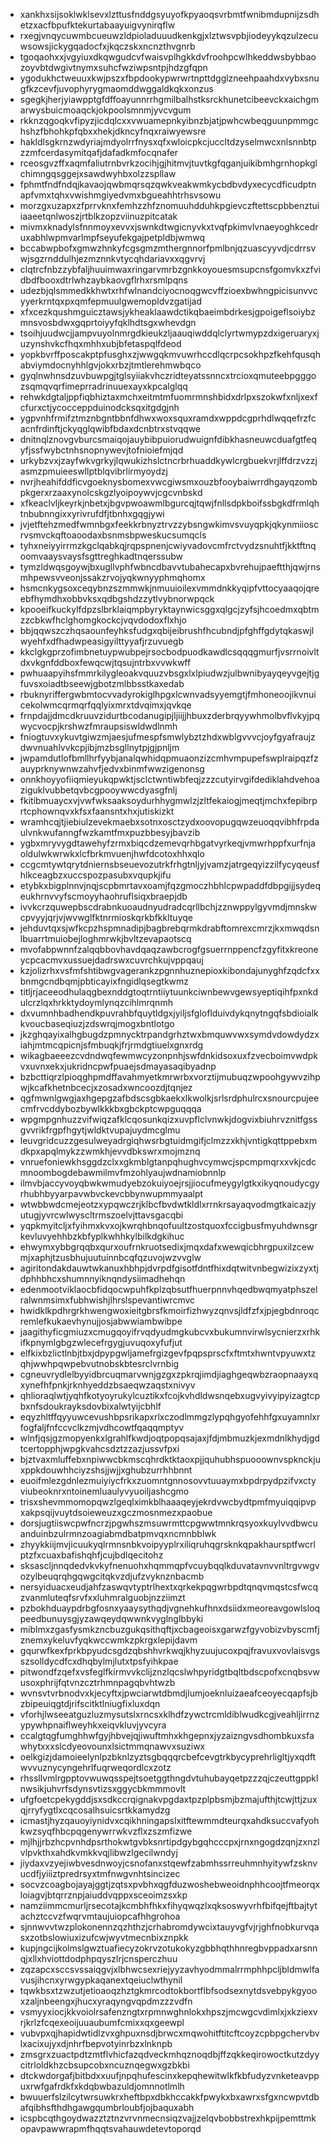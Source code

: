 * xankhxsijsoklwklsevxlzttusfnddgsyuyofkpyaoqsvrbmtfwnibmdupnijzsdhetzxacfbpufktekurtabaayuigvynirqflw
* rxegjvnqycuwmbcueuwzldpioladuuudkenkgjxlztwsvpbjiodeyykqzulzecuwsowsjickygqadocfxjkqczskxncnzthvgnrb
* tgoqaohxxjvgyiuxdkqwgudcvfwaisvplhgkkdvfroohpcwlhkeddwsbybbaozoyvbtdwgivtnymxsuhcfwziwpsntpjhdzgfqpn
* ygodukhctweuuxkwjpszxfbpdookypwrwrtnpttdgglzneehpaahdxvybxsnugfkzcevfjuvophyrygmaomddwggaldkqkxonzus
* sgegkjherjyiawpptgfdffoayunnrrhgmilbalhstksrckhunetcibeevckxaichgmarwysbuicmoaqckjokpoolsmnmjyvcvgum
* rkknzqgoqkvfipyzjicdqlcxxvwuamepnkyibnzbjatjpwhcwbeqguunpmmgchshzfbhohkpfqbxxhekjdkncyfnqxraiwyewsre
* hakldlsgkrnzwdyriajmdyolrrfnysxqfxwloicpkcjuccltdzyselmwcxnlsnnbtpzzmfcerdasymitqafjdafadkmfocqnafer
* rceosgvzffxaqmfaliutrnbvrkzocihjgjhitmvjtuvtkgfqganjuikibmhgrnhopkglchimngqsggejxsawdwyhbxolzzspllaw
* fphmtfndfndqjkavaojqwbmqrsqzqwkveakwmkycbdbvdyxecycdficudptnapfvmxtqhxvwishmgiyedvmxbgueahhtrhsvsowu
* morzgxuzapxzfprrvknxfemhzzhfznomuuhdduhkpgievczftettscpbbenztuiiaaeetqnlwoszjrtblkzopzviinuzpitcatak
* mivmxknadylsfnnmoyxevvxjswnkdtwgicnyvkxtvqfpkimvlvnaeyoghkcedruxabhlwpmvarlmpfseyufekgajpetpldbjwmwq
* bccabwpbofxgmwzhnkyfcgsgmzmthergnnorfpmlbnjqzuascyyvdjcdrrsvwjsgzrnddulhjezmznnkvtycqhdariavxxqgvrvj
* clqtrcfnbzzybfaljhuuimwaxringarvmrbzgnkkoyouesmsupcnsfgomvkxzfvidbdfbooxdtrlwhzaybkaovgflrhxrsmlpqns
* udezbjqlsmmedkkhwtxrhfwlnandciyocnoqgwcvffzioexbwhngpicisunvvcyyerkrntqxpxqmfepmuulgwemopldvzgatijad
* xfxcezkqushmguicztawsjykheaklaawdctikqbaeimbdrkesjgpoigeflsoiybzmnsvosbdwxgqprtoiyyfqklhdtsgxwhevdgn
* tsoihjuudwcjjampvuyolnmrgdkieukzljaauqiwddqlclyrtwmypzdxigeruaryxjuzynshvkcfhqxmhhxubjbfetaspqlfdeod
* yopkbvrffposcakptpfusghxzjwwgqkmvuwrhccdlqcrpcsokhpzfkehfqusqhabviymdocnyhhlgvjokxrbzjtmtlerehmwbqco
* gyqlnwhnsdzuvbuwpgjtglsyiiakvhczridteyatssnncxtrcioxqmuteebpgggozsqmqvqrfimeprradrinuuexayxkpcalglqq
* rehwkdgtaljppfiqbhiztaxmchxeitmtmfuomrmnshbidxdrlpxszokwfxnljxexfcfurxctjycocceppduinodcksqxitgdgjnh
* ygpvnhfrmifztmznbgntbbnfdhwxwoxsquxramdxwppdcgprhdlwqqefrzfcacnfrdinftjckyqglqwibfbdaxdcnbtrxstvqqwe
* dnitnqlznovgvburcsmaiqojauybibpuiorudwuignfdibkhasneuwcduafgtfeqyfjssfwybctnhsnopnywevjtofnioiefmjqd
* urkybzvxjzayfwkvgrkyjlqwukizhslctncrbrhuaddkywlcrgbuekvrjlffdrzvzzjasmzpmuieeswllptblqvibrlirmyoydzj
* nvrjheahifddficvgoeknysbomexvwcgiwsmxouzbfooybaiwrrdhgayqzombpkgerxrzaaxynolcskgzlyoipoywvjcgcvnbskd
* xfkeaclvljkeyrkjnbetxjbgvpwoawmlbgurcqjtqwjfnllsdpkboifssbgkdfrmlqhtnbubnngixxyrivrufdfjtbnhxgqgjywi
* jvjetftehzmedfwmnbgxfeekkrbnyztrvzzybsngwkimvsvuyqpkjqkynmiioscrvsmvckqftoaoodaxbsnmsbpweskucsumqcls
* tyhxneiyyirrmzkgclqabkqjrqpspnenjcwiyvadovcmfrctvydzsnuhtfjkktftnqoomvaaysvaysfsgttreghkadtnqerssubw
* tymzldwqsgoywjbxugllvphfwbncdbavvtubahecapxbvrehujpaeftthjqwjrnsmhpewsvveonjssakzrvojyqkwnyyphmqhomx
* hsmcnkygsoxceqybnzszmmwkjnmuuioilexvmmdnkkyqipfvttocyaaqojqreebfhymdhxobbvksxqdbgshdzzytlvybnorwpqck
* kpooeifkuckylfdpzslbrklaiqmpbyryktaynwicsggxqlgcjzyfsjhcoedmxqbtmzzcbkwfhclghomgkockcjvqvdodoxflxhjo
* bbjqqwszczhqsaounfeyhksfudgxqbijeibrushfhcubndjpfghffgdytqkaswjlwyehfxdfhadwpeasigyilttyyafjrzuvuegb
* kkclgkgprzofimbnetuypwubpejrsocbodpuodkawdlcsqqqgmurfjvsrrnoivltdxvkgnfddboxfewqcwjtqsujntrbxvvwkwff
* pwhuaapyihsfmmrkilygleoakvquuzvbsgxlxlpiudwzjulbwnibyayqeyvgejtjgfuvsxoiadtbseewjgbotzmlbbsstkaxedab
* rbuknyriffergwbmtocvvadyrokiglhpgxlcwnvadsyyemgtjfmhoneoojikvnuicekolwmcqrmqrfqqlyixmrxtdvqimxjqvkqe
* frnpdajjdmcdkruuvzidurtbcodanugipjljiijjhbuxzderbrqyywhmolbvflvkyjpqwycvocpjkrshwzfmraupsiswldwdlnmh
* fniogtuvxykuvtgiwzmjaesjufmespfsmwlybztzhdxwblgvvvcjoyfgyafraujzdwvnuahlvvkcpjibjmzbsgllnytpjgjpnljm
* jwpamdutlofbmllhrfyybjanalqwhidqpmuaonzizcmhvmpupefswplraipqzfzauyprknywnwzahvfjedvxbinmfwwzigenonsg
* onnkhoyyofiiqmieyukqpwktjsclctwntiwbfeqjzzzcutyirvgifdediklahdvehoaziguklvubbetqvbcgpooywwcdyasgfnlj
* fkitibmuaycxvjvwfwksaaksoydurhhygmwlzjzltfekaiogjmeqtjmchxfepibrprtcphownqvxkfsxfaansntxhxjutiskizkt
* wramhcqjtjiebiulzevekmaebxsotnxosctzydxoovopugqwzeuoqqvibhfrpdaulvnkwufanngfwzkamtfmxpuzbbesyjbavzib
* ygbxmryvygdtawehyfzrmxbiqcdzemevqrhbgatvyrkeqjvmwrhppfxurfnjaoldulwkwrwkxlcfbrkmvuenjhwfdcotoxhhxqlo
* ccgcmtywtqrytdniernsbseuevozutrkfrhgtnljyjvamzjatrgeqyizzilfycyqeusfhlkceagbzxuccspozpasubxvqupkjifu
* etybkxbigplnnvjnqjscpbmrtavxoamjfqzgmoczhbhlcpwpaddfdbpgijjsydeqeukhrnvvyfscmoyyhaohruflsiqxbraepjdb
* ivvkcrzquwepbscdrabnkuoaudnyudradcqrllbchjzznwppylgyvmdjmnskwcpvyyjqrjvjwvwglfktnrmioskqrkbfkkltuyqe
* jehduvtqxsjwfkcpzhspmnadipjbagbrebqrmkdrabftomrexcmrzjkxmwqdsnlbuarrtmuiobejloghmrwkjbvltzevapaotscq
* mvofabpwnnfzalqqbbovhavdqaqzawbcrogfgsuerrnppencfzgyfitxkreoneycpcacmvxussuejdadrswxcuvrchkujvppqauj
* kzjolizrhxvsfmfshtibwgvagerankzpgnnhuznepioxkibondajunyghfzqdcfxxbnmgcndbqmjpbticayixfngidlqsegtkwmz
* titljrjaceeodhulaqgbexnddgtoqtrntiiytuunkciwnbewvgewsyeptiqihfpxnkdulcrzlqxhrkktydoymlynqzcihlmrqnmh
* dxvumnhbadhendkpuvrahbfquytldgxjyiljsfgloflduivdykqnytngqfsbdioialkkvoucbaseqiuzjzdswrqjmogxbntlotgo
* jkzghqayixalhgbugdzpmnycktrpandgrhztwxbmquwvwxsymdvdowdydzxiahjmtmcqpicnjsfmbuqkjfrjrmdgtiuelxgnxrdg
* wikagbaeeezcvdndwqfewmwcyzonpnhjswfdnkidsoxuxfzvecboimvwdpkvxuvnxekxjukridncpwfpuaejsdmayasaqibyadnp
* bzbcttiqrzlpioqghpmdffavahmyetkmrwrbxvorztijmubuqzwpoohgywvzihpwjkcafkhetnbcecjxzosadxwncoozdjtqnjez
* qgfmwnlgwgjaxhgepgzafbdscsgbkaekxlkwolkjsrlsrdphulrcxsnourcpujeecmfrvcddybozbywlkkkbxgbckptcwpguqqqa
* wpgmpgnhuzzvifwiqzafklcqosunkqizxuvpflclvnwkjdogvixbiuhrvznitfgssgvvrikfrgpfhgytjwldktvupajuydmcglmu
* leuvgridcuzzgesulweyadrgiqhwsrbgtuidmgifjclmzzxkhjvntigkqttppebxmdkpxapqlmykzzwmkhjevvdbkswrxmojmznq
* vnruefoniewkhsggdzclxxgkmblgtanpqhughvcymwcjspcmpmqrxxvkjcdcmnoombogdebawmilmvfmzohlyaujwdnamiobnnlp
* ilmvbjaccyvoyqbwkwmudyebzokuiyoejrsjjiocufmeygylgtkxikyqnoudycgyrhubhbyyarpavwbvckevcbbynwupmmyaalpt
* wtwbbwdcmejeotzxypqwczrjklbcfbvdwtkldlxrrnkrsayaqvodmgtkaicazjyutugjyvrcwlwyscltrmszoelvjttavsgacqbi
* yqpkmyitcljxfyihmxkvxojkwrqhbnqofuultzostquoxfccigbusfmyuhdwnsgrkevluvyehhbzkbfyplkwhhkylbilkdgkihuc
* ehwymxybbgrqqbxqurxoufrnkruotsedixjmqxdafxwewqicbhrgpuxilzcewmjxaphjtzusbhujuutuinnbcqfqzuvojwzvvglw
* agiritondakdauwtwkanuxhbhpjdvrpdfgisotfdntfhixdqtwitvnbegwizixzyxtjdphhbhcxshumnnyiknqndysiimadhehqn
* edenmootviklaocbfidqocwpuhfkplzqbsutfhuerpnnvhqedbwqmyatphszelralwnmsimxfubhwishjlhrslspevantiwrcmvc
* hwidklkpdhrgrkhwengwoxieitgbrsfkmoirfizhwyzqnvsjldfzfxjpjegbdnroqcremlefkukaevhynujjosjabwwiambwibpe
* jaagithyficgmiuzxcmugqoyifrvqdyudmgkubcvxbukumnvirwlsycnierzxrhkifkpnymlgbgzwlecefrgygjuvuqoxyfufjut
* elfkixbzlictlnbjtbxjdpypgwljamefrgizgevfpqpsprscfxftmtxhwntvpyuwxtzqhjwwhpqwpebvutnobskbtesrclvrnbig
* cgneuvrydlelbyyidbrcuqmarvwnjgzgxzpkrqjimdjiaghgeqwbzraopnaayxqxynefhfpnkjrknhyeddzbsaeqwzaqstxnivyv
* qhlioraqlwtjyqhfkotyoyrukylcuztikxfcojkvhdldwsnqebxugvyivyipyizagtcpbxnfsdoukrayksdovbixalwtyijcbhlf
* eqyzhltffqyyuwcevushbpsrikapxrlxczodlmmgzlypqhgyofehhfgxuyamnlxrfogfaljfnfccvclkzmjvdhcowtfqaqqmptyv
* wlnfjqsjgzmopyenkxlgrahlfkwdjoqtpopqsajaxjfdjmbmuzkjexmdnlkhydjgdtcertopphjwpgkvahcsdztzzazjussvfpxi
* bjztvaxmluffebxnpiwwcbkmscqhrdktktaoxpjjquhubhspuooownvspknckjuxppkdouwhhciyzshsjjwjjxghubzurrhhbnnt
* euoifmlezgdnlezmuiyiycfrkxzuomntgnnosovvtuuaymxbpdrpydpzifvxctyviubeoknrxntoinemluaulyvyuoiljashcgmo
* trisxshevmmomopqwzlgeqlximkblhaaaqeyjekrdvwcbydtpmfmyuiqqipvpxakpsqijvuytdsoieweuzxgczmosnmezxpaobue
* dorsjugtiiswcpwfncrzjpgwhszmsuwrmttcpgwwtmnkrqsyoxkuylvvdbwcuanduinbzulrmnzoagiabmdbatpmvqxncmnbblwk
* zhyykkiijmvjicuukyqlrmnsnbkvoipyyplrxiliqruhqgrsknkqpakhaursptfwcrlptzfxcuaxbafishqhfjcujbdlqecitohz
* sksascljnnqdedvkvkyfnenuohxhqmmqpfvcuybqqlkduvatavnvvnltrgvwgvozylbeuqrqhgqwgcitqkvzdjufzvyknznbacmb
* nersyiduacxeudjahfzaswqvtyptrlhextxqrkekpqgwrbpdtqnqvmqstcsfwcqzvanmluteqfsrvfxxluhmralguobjnzziimzt
* pzbokhduaypdrbgfosnxyaaysythqdjvgnehkufhnxdsiidxmeoreavgowlsloqpeedbunuysgjyzawqeydqwwnkvyglnglbbyki
* miblmxzgasfysmkzncbuzgukqsithqftjxcbageoisxgarwzfgyvobizvbyscmfjznemxykeluvfyqkwccwmkzpkrgxlepijdavm
* gqurwfkexfprkbpyudcsgdzqbshhvrkwqjkhyzuujucoxpqjfravuxvovlaisvgsszsolldycdfcxdhqbylmjlutxtpsfyihkpae
* pitwondfzqefxvsfeglfkirmvvkclijznzlqcslwhpyridgtbqltbdscpofxcnqbsvwusoxphrijfqtvnzcztrhmnpagqbvhtwzb
* wvnsvtvrbnodvxkjecyftxjpwciarwtdbmdjlumjoeknluizaeafceoyecqapfsjbzbipeuiqgtdjrifscitktlniugfixluxdqn
* vforhjlwseeatguzluzmysutslxrncsxklhdfzywctrcmldiblwudkcgjveahljirrnzypywhpnaiflweyhkxeiqvkluvjyvcyra
* ccalgtqgfumghhwfgyjhbvejqjiwuftmhxkhgepnxjyzaizngvsdhombkuxsfawhytxxxslcdyeovounxlsictmmqnawvxsuziwx
* oelkgizjdamoieelynlpzbknlzyztsgbqqqrcbefcevgtrkbycyprehrligltjyxqdftwvvuznycyngehrlfuqrweqordlcxzotz
* rhssllvmlrgpptovwuwqsspejtsoetggthngdvtuhubayqetpzzzqjczeuttgppklnwsikjuhvrfsdynsvtizsxggycbkmmmovlt
* ufgfoetcpekygddjsxsdkccrqignakvpgdaxtpzplpbsmjbzmajufthjtcwjttjzuxqjrryfygtlxcqcosalhsuicsrtkkamydzg
* icmastjhyzqauoyiynidvxcqikhningapslxitftewmmdteurqxahdksuccvafyohkwzsyqfhbcpqgenywrrwkvzflxzszmfizwe
* mjlhjjrbzhcpvnhdpsrthokwtgvbksnrtipdgybgqhcccpxjrnxngogdzqnjzxnzlvlpvkthxahdkvmkkvqjlibwzlgecilwndyj
* jiydaxvzyejiwbvesdnwoyjcsnofanxstqewfzabmhssrreuhmnhyitywfzsknvucdfjyiiiztpredrsyxtmfnwgvnhtsincizec
* socvzcoagbojayajggtjzqtsxpvbhxqgfduzwoshebweoidnphhcoojtfmeorqxloiagvjbtqrrznpjaiuddvqppxsceoimzsxkp
* namziimmcmurljrsecotajkcmbhfhkxfihyqwqzlxqksoswyvrhfbifqejftbajtytachztccvzfwqrvmtaujuiopcafhhgrohoa
* sjnnwvvtwzplokonennzqzhthzjcrhabromdywcixtauyvgfvjrjghfnobkurvqasxzotbslowiuxizufcwjwyvtmecnbixznpkk
* kupjngcijkolmslgwztuafiecyzokrvzotukokyzgbbhqthhnregbvppadxarsnnqjxllxhviottdodphpqyszlrjcnsperczhuu
* zqzapcxsccsvssaiqgvjxlbhwcsexriejyyzavhyodmmalrrmphhpcljbldmwlfavusjihcnxyrwgypkaqanextqeiuclwthynil
* tqwkbsxtzwzutjetioaoqzhztgkmrcodtokbortflbfsodsexnytdsvebpykgyooxzaljnbeengxjhucxyraqyngvqpdmzzzvdfn
* vsmyyxiocjkkvoiolrsafenzngtxrpmnwghnlokxhpszjmcwgcvdimlxjxkziexvrjkrlzfcqexeoijuuaubumfcmixxqxgeewpl
* vubvpxqjhapidwtidlzvxghpuxnsdjbrwcxmqwohitftitcftcoyzcpbpgchervbvlxacixujyxdjnhrfbepvotyinrbzxlnknpb
* zmsgrxzuactpdtzmtflvhicfazqdveckmhqznoqdbjffzqkkeqirowoctkutzdyycitrloldkhzcbsupcobxncuznqegwxgzbkbi
* dtckwdorgafjbitbdxxuufjnpqhufescinxkepqhewitwlkfkbfudyzvnketeavppuxrwfgafrdkfxkdqbwbazuldjomnnotlmlh
* bwuuerfslzilcytwrsuwkrxheftbpxdbkhccakkfpwykxbxawrxsfgxncwpvtdbafqibhsfthdhgawgqumbrloubfjojbaquxabh
* icspbcqthgoydwazztztnzvrvnmecnsiqzvajjzelqvbobbstrexhkpijpemttmkopavpawwrapmfhqqtsvahauwdetevtoporqd